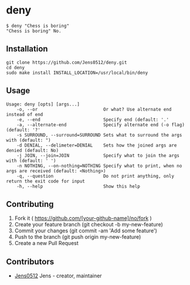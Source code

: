 # deny

```
$ deny "Chess is boring"
"Chess is boring" No.
```

## Installation

```
git clone https://github.com/Jens0512/deny.git 
cd deny
sudo make install INSTALL_LOCATION=/usr/local/bin/deny
```

## Usage

```text
Usage: deny [opts] [args...]
    -o, --or                         Or what? Use alternate end instead of end
    -e, --end                        Specify end (default: '.'
    -a, --alternate-end              Specify alternate end (-o flag) (default: '?'
    -s SURROUND, --surround=SURROUND Sets what to surround the args with (default: ")
    -d DENIAL, --delimeter=DENIAL    Sets how the joined args are denied (default: No)
    -j JOIN, --join=JOIN             Specify what to join the args with (default: ' ')
    -n NOTHING, --on-nothing=NOTHING Specify what to print, when no args are received (default: <Nothing>)
    -q, --question                   Do not print anything, only return the exit code for input
    -h, --help                       Show this help
```

## Contributing

1. Fork it ( https://github.com/[your-github-name]/no/fork )
2. Create your feature branch (git checkout -b my-new-feature)
3. Commit your changes (git commit -am 'Add some feature')
4. Push to the branch (git push origin my-new-feature)
5. Create a new Pull Request

## Contributors

- [Jens0512](https://github.com/Jens0512) Jens - creator, maintainer
